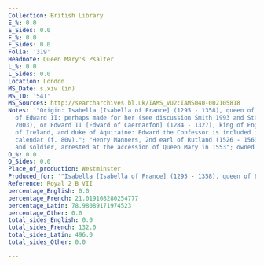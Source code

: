```yaml
---
Collection: British Library
E_%: 0.0
E_Sides: 0.0
F_%: 0.0
F_Sides: 0.0
Folia: '319'
Headnote: Queen Mary's Psalter
L_%: 0.0
L_Sides: 0.0
Location: London
MS_Date: s.xiv (in)
MS_ID: '541'
MS_Sources: http://searcharchives.bl.uk/IAMS_VU2:IAMS040-002105818
Notes: '"Origin: Isabella [Isabella of France] (1295 - 1358), queen of England, consort
  of Edward II: perhaps made for her (see discussion Smith 1993 and Stanton 1996 and
  2003), or Edward II [Edward of Caernarfon] (1284 - 1327), king of England and lord
  of Ireland, and duke of Aquitaine: Edward the Confessor is included in gold in the
  calendar (f. 80v)."; "Henry Manners, 2nd earl of Rutland (1526 - 1563), courtier
  and soldier, arrested at the accession of Queen Mary in 1553"; owned by Queen Mary'
O_%: 0.0
O_Sides: 0.0
Place_of_production: Westminster
Produced_for: '"Isabella [Isabella of France] (1295 - 1358), queen of England"'
Reference: Royal 2 B VII
percentage_English: 0.0
percentage_French: 21.019108280254777
percentage_Latin: 78.98089171974523
percentage_Other: 0.0
total_sides_English: 0.0
total_sides_French: 132.0
total_sides_Latin: 496.0
total_sides_Other: 0.0

---
```

